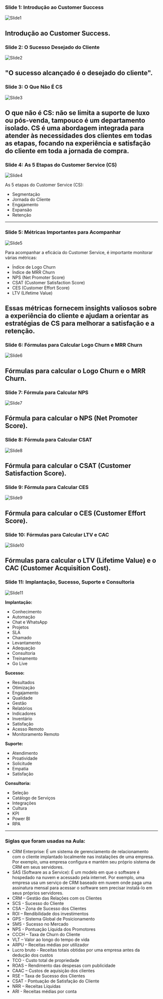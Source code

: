 ### Slide 1: Introdução ao Customer Success
![Slide1](https://github.com/LuanLgn/Aula03/blob/main/Aula%203/Slide%201%20defini%C3%A7%C3%A3o.PNG)

Introdução ao Customer Success.
---
### Slide 2: O Sucesso Desejado do Cliente
![Slide2](https://github.com/LuanLgn/Aula03/blob/main/Aula%203/Slide%202%20clientes.PNG)

"O sucesso alcançado é o desejado do cliente".
---
### Slide 3: O Que Não É CS 
![Slide3](https://github.com/LuanLgn/Aula03/blob/main/Aula%203/Slide%203%20o%20que%20n%C3%A3o%20%C3%A9%20cs.PNG)

O que não é CS: não se limita a suporte de luxo ou pós-venda, tampouco é um departamento isolado. CS é uma abordagem integrada para atender às necessidades dos clientes em todas as etapas, focando na experiência e satisfação do cliente em toda a jornada de compra.
---
### Slide 4: As 5 Etapas do Customer Service (CS)
![Slide4](https://github.com/LuanLgn/Aula03/blob/main/Aula%203/Slide%204%20etapas%20do%20cs.PNG)

As 5 etapas do Customer Service (CS):
- Segmentação
- Jornada do Cliente
- Engajamento
- Expansão
- Retenção
---
### Slide 5: Métricas Importantes para Acompanhar
![Slide5](https://github.com/LuanLgn/Aula03/blob/main/Aula%203/Slide%205%20quais%20m%C3%A9tricas%20acompanhar.PNG)

Para acompanhar a eficácia do Customer Service, é importante monitorar várias métricas:
- Índice de Logo Churn
- Índice de MRR Churn
- NPS (Net Promoter Score)
- CSAT (Customer Satisfaction Score)
- CES (Customer Effort Score)
- LTV (Lifetime Value)

Essas métricas fornecem insights valiosos sobre a experiência do cliente e ajudam a orientar as estratégias de CS para melhorar a satisfação e a retenção.
---
### Slide 6: Fórmulas para Calcular Logo Churn e MRR Churn
![Slide6](https://github.com/LuanLgn/Aula03/blob/main/Aula%203/Slide%206%20como%20calcular.PNG)

Fórmulas para calcular o Logo Churn e o MRR Churn.
---
### Slide 7: Fórmula para Calcular NPS
![Slide7](https://github.com/LuanLgn/Aula03/blob/main/Aula%203/Slide%207%20como%20calcular%20nps.PNG)

Fórmula para calcular o NPS (Net Promoter Score).
---
### Slide 8: Fórmula para Calcular CSAT
![Slide8](https://github.com/LuanLgn/Aula03/blob/main/Aula%203/Slide%208%20CES.PNG)

Fórmula para calcular o CSAT (Customer Satisfaction Score).
---
### Slide 9: Fórmula para Calcular CES
![Slide9](https://github.com/LuanLgn/Aula03/blob/main/Aula%203/Slide%209%20csat.PNG)

Fórmula para calcular o CES (Customer Effort Score).
---
### Slide 10: Fórmulas para Calcular LTV e CAC
![Slide10](https://github.com/LuanLgn/Aula03/blob/main/Aula%203/Slide%2010%20ltv%20cac.PNG)

Fórmulas para calcular o LTV (Lifetime Value) e o CAC (Customer Acquisition Cost).
---
### Slide 11: Implantação, Sucesso, Suporte e Consultoria
![Slide11](https://github.com/LuanLgn/Aula03/blob/main/Aula%203/Slide%2011%20implanta%C3%A7ao%20sucesso%20suporte.PNG)

**Implantação:**
- Conhecimento
- Automação
- Chat e WhatsApp
- Projetos
- SLA
- Chamado
- Levantamento
- Adequação
- Consultoria
- Treinamento
- Go Live

**Sucesso:**
- Resultados
- Otimização
- Engajamento
- Qualidade
- Gestão
- Relatórios
- Indicadores
- Inventário
- Satisfação
- Acesso Remoto
- Monitoramento Remoto

**Suporte:**
- Atendimento
- Proatividade
- Solicitude
- Empatia
- Satisfação

**Consultoria:**
- Seleção
- Catálogo de Serviços
- Integrações
- Cultura
- KPI
- Power BI
- RPA
---
### Siglas que foram usadas na Aula:
- CRM Enterprise: É um sistema de gerenciamento de relacionamento com o cliente implantado localmente nas instalações de uma empresa. Por exemplo, uma empresa configura e mantém seu próprio sistema de CRM em seus servidores.
- SAS (Software as a Service): É um modelo em que o software é hospedado na nuvem e acessado pela internet. Por exemplo, uma empresa usa um serviço de CRM baseado em nuvem onde paga uma assinatura mensal para acessar o software sem precisar instalá-lo em seus próprios servidores.
- CRM – Gestão das Relações com os Clientes
- SCS - Sucesso do Cliente
- CSA – Zona de Sucesso dos Clientes
- ROI – Rendibilidade dos investimentos
- GPS – Sistema Global de Posicionamento
- SMS - Sucesso no Mercado
- NPS - Pontuação Líquida dos Promotores
- CCCH – Taxa de Churn do Cliente
- VLT – Valor ao longo do tempo de vida
- ARPU – Receitas médias por utilizador
- Lucro bruto - Receitas totais obtidas por uma empresa antes da dedução dos custos
- TCO - Custo total de propriedade
- ROAS – Rendimento das despesas com publicidade
- CAAC – Custos de aquisição dos clientes
- RSE – Taxa de Sucesso dos Clientes
- CSAT - Pontuação de Satisfação do Cliente
- NRR – Receitas Líquidas
- ARI - Receitas médias por conta
